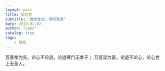 ```yaml
---
layout: post
title: 知与性
subtitle: "食色性也，坦坦荡荡"
date: 2019-01-02
author: "Lanc"
catalog: true
tags:
    - 随笔
---
```


百善孝为先，论心不论迹，论迹寒门无孝子；
万恶淫为首，论迹不论心，论心世上无圣人。
